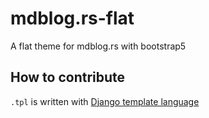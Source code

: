 # mdblog.rs-flat
A flat theme for mdblog.rs with bootstrap5

## How to contribute

`.tpl` is written with [Django template language](https://docs.djangoproject.com/en/3.1/topics/templates/)
